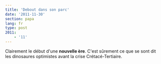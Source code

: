 ```yaml
---
title: 'Debout dans son parc'
date: '2011-11-30'
section: papa
lang: fr
type: post
2011:
    - '11'
---
```


Clairement le début d'une **nouvelle ère**. 
C'est sûrement ce que se sont dit les dinosaures optimistes avant la crise Crétacé-Tertiaire.

